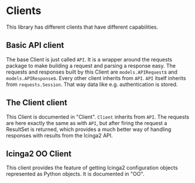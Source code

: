 # Clients
This library has different clients that have different capabilities.

## Basic API client
The base Client is just called `API`. It is a wrapper around the requests package to make building a request and
parsing a response easy. The requests and responses built by this Client are `models.APIRequest`s and
`models.APIResponse`s.
Every other client inherits from `API`. `API` itself inherits from `requests.Session`. That way data like e.g.
authentication is stored.

## The Client client
This Client is documented in "Client". `Client` inherits from `API`. The requests are here exactly the same as with
`API`, but after firing the request a ResultSet is returned, which provides a much better way of handling responses
with results from the Icinga2 API.

## Icinga2 OO Client
This client provides the feature of getting Icinga2 configuration objects represented as Python objects. It is
documented in "OO".
